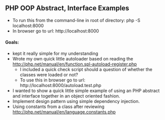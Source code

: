 ## PHP OOP Abstract, Interface Examples

* To run this from the command-line in root of directory:  php -S localhost:8000
* In browser go to url:  http://localhost:8000

#### Goals:
* kept it really simple for my understanding
* Wrote my own quick little autoloader based on reading the http://php.net/manual/en/function.spl-autoload-register.php 
	* I included a quick check script should a question of whether the classes were loaded or not?
    * To use this in browser go to url:  http://localhost:8000/autoload.test.php
* I wanted to show a quick little simple example of using an PHP abstract and interface together in an object oriented fashion.
* Implement design pattern using simple dependency injection.
* Using constants from a class after reviewing http://php.net/manual/en/language.constants.php

